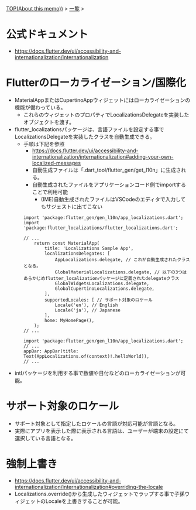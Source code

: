 [TOP(About this memo))](../README.md) > [一覧](./README.md) >


# 公式ドキュメント
* https://docs.flutter.dev/ui/accessibility-and-internationalization/internationalization

# Flutterのローカライゼーション/国際化
* MaterialAppまたはCupertinoAppウィジェットにはローカライゼーションの機能が備わっている。
    * これらのウィジェットのプロパティでLocalizationsDelegateを実装したオブジェクトを渡す。
* flutter_localizationsパッケージは、言語ファイルを設定する事でLocalizationsDelegateを実装したクラスを自動生成できる。
    * 手順は下記を参照
        * https://docs.flutter.dev/ui/accessibility-and-internationalization/internationalization#adding-your-own-localized-messages
        * 自動生成ファイルは「.dart_tool/flutter_gen/get_l10n」に生成される。
        * 自動生成されたファイルをアプリケーションコード側でimportすることで利用可能
            * (IME)自動生成されたファイルはVSCodeのエディタで入力してもサジェストに出てこない
        ```
        import 'package:flutter_gen/gen_l10n/app_localizations.dart';
        import 'package:flutter_localizations/flutter_localizations.dart';

        // ...
            return const MaterialApp(
                title: 'Localizations Sample App',
                localizationsDelegates: [
                    AppLocalizations.delegate, // これが自動生成されたクラスとなる。
                    GlobalMaterialLocalizations.delegate, // 以下の3つはあらかじめflutter_localizationパッケージに定義されたdelegateクラス
                    GlobalWidgetsLocalizations.delegate,
                    GlobalCupertinoLocalizations.delegate,
                ],
                supportedLocales: [ // サポート対象のロケール
                    Locale('en'), // English
                    Locale('ja'), // Japanese
                ],
                home: MyHomePage(),
            );
        // ...
        ```
        ```
        import 'package:flutter_gen/gen_l10n/app_localizations.dart';
        // ...
        appBar: AppBar(title: Text(AppLocalizations.of(context)!.helloWorld)),
        // ...
        ```
* intlパッケージを利用する事で数値や日付などのローカライゼーションが可能。

# サポート対象のロケール
* サポート対象として指定したロケールの言語が対応可能が言語となる。
* 実際にアプリを表示した際に表示される言語は、ユーザーが端末の設定にて選択している言語となる。

# 強制上書き
* https://docs.flutter.dev/ui/accessibility-and-internationalization/internationalization#overriding-the-locale
* Localizations.override()から生成したウィジェットでラップする事で子孫ウィジェットのLocaleを上書きすることが可能。




    